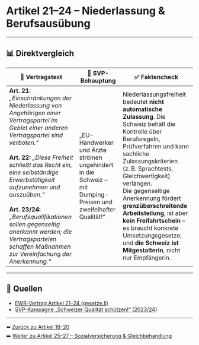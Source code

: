 # Artikel 21–24 – Niederlassung & Berufsausübung

---

## 📊 Direktvergleich

| 📜 **Vertragstext** | 🧨 **SVP-Behauptung** | ✅ **Faktencheck** |
|---------------------|-----------------------|--------------------|
| **Art. 21:** _„Einschränkungen der Niederlassung von Angehörigen einer Vertragspartei im Gebiet einer anderen Vertragspartei sind verboten.“_ <br><br> **Art. 22:** _„Diese Freiheit schließt das Recht ein, eine selbständige Erwerbstätigkeit aufzunehmen und auszuüben.“_ <br><br> **Art. 23/24:** _„Berufsqualifikationen sollen gegenseitig anerkannt werden; die Vertragsparteien schaffen Maßnahmen zur Vereinfachung der Anerkennung.“_ | „EU-Handwerker und Ärzte strömen ungehindert in die Schweiz – mit Dumping-Preisen und zweifelhafter Qualität!“ | Niederlassungsfreiheit bedeutet **nicht automatische Zulassung**. Die Schweiz behält die Kontrolle über Berufsregeln, Prüfverfahren und kann sachliche Zulassungskriterien (z. B. Sprachtests, Gleichwertigkeit) verlangen. <br> Die gegenseitige Anerkennung fördert **grenzüberschreitende Arbeitsteilung**, ist aber **kein Freifahrtschein** – es braucht konkrete Umsetzungsgesetze, und **die Schweiz ist Mitgestalterin**, nicht nur Empfängerin. |

---

## 🔗 Quellen

- [EWR-Vertrag Artikel 21–24 (gesetze.li)](https://www.gesetze.li/konso/html/1992036#Art21)
- [SVP-Kampagne „Schweizer Qualität schützen!“ (2023/24)](https://www.svp.ch/…)

---

⬅️ [Zurück zu Artikel 18–20](artikel_018_020.md)  
➡️ [Weiter zu Artikel 25–27 – Sozialversicherung & Gleichbehandlung](artikel_025_027.md)
